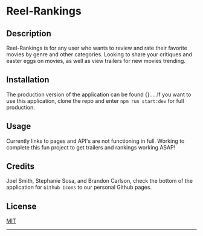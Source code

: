 # Reel-Rankings

## Description

Reel-Rankings is for any user who wants to review and rate their favorite movies by genre and other categories. Looking to share your critiques and easter eggs on movies, as well as view trailers for new movies trending. 

## Installation

The production version of the application can be found {}.....If you want to use this application, clone the repo and enter `npm run start:dev` for full production.  

## Usage
Currently links to pages and API's are not functioning in full.  Working to complete this fun project to get trailers and rankings working ASAP! 

## Credits

Joel Smith, Stephanie Sosa, and Brandon Carlson, check the bottom of the application for ```Github Icons``` to our personal Github pages. 

## License
[MIT](https://choosealicense.com/licenses/mit/)

---